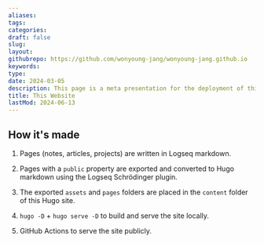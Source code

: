 ```yaml
---
aliases: 
tags:
categories:
draft: false
slug: 
layout: 
githubrepo: https://github.com/wonyoung-jang/wonyoung-jang.github.io
keywords: 
type: 
date: 2024-03-05
description: This page is a meta presentation for the deployment of this website (and this page)
title: This Website
lastMod: 2024-06-13
---
```

## How it's made

1. Pages (notes, articles, projects) are written in Logseq markdown.

2. Pages with a `public` property are exported and converted to Hugo markdown using the Logseq Schrödinger plugin.

3. The exported `assets` and `pages` folders are placed in the `content` folder of this Hugo site.

4. `hugo -D` + `hugo serve -D` to build and serve the site locally.

5. GitHub Actions to serve the site publicly.
